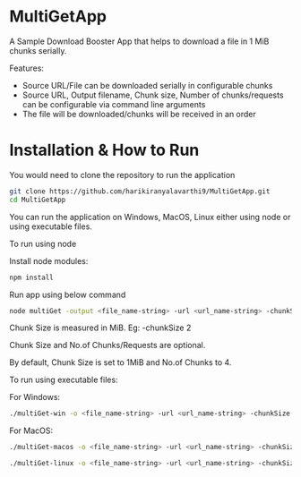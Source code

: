 # MultiGetApp
A Sample Download Booster App that helps to download a file in 1 MiB chunks serially.

Features:
* Source URL/File can be downloaded serially in configurable chunks
* Source URL, Output filename, Chunk size, Number of chunks/requests can be configurable via command line arguments
* The file will be downloaded/chunks will be received in an order

# Installation & How to Run
You would need to clone the repository to run the application

```bash
git clone https://github.com/harikiranyalavarthi9/MultiGetApp.git
cd MultiGetApp
```

You can run the application on Windows, MacOS, Linux either using node or using executable files.

To run using node

Install node modules:

```bash
npm install
```
Run app using below command

```bash
node multiGet -output <file_name-string> -url <url_name-string> -chunkSize <chunk_size-number> -numOfChunks <number_of_chunks-number>
```

Chunk Size is measured in MiB. Eg: -chunkSize 2

Chunk Size and No.of Chunks/Requests are optional. 

By default, Chunk Size is set to 1MiB and No.of Chunks to 4.


To run using executable files:

For Windows: 

```bash
./multiGet-win -o <file_name-string> -url <url_name-string> -chunkSize <chunk_size-number> -numOfChunks <number_of_chunks-number>
```

For MacOS:

```bash
./multiGet-macos -o <file_name-string> -url <url_name-string> -chunkSize <chunk_size-number> -numOfChunks <number_of_chunks-number>
```

```bash
./multiGet-linux -o <file_name-string> -url <url_name-string> -chunkSize <chunk_size-number> -numOfChunks <number_of_chunks-number>
```











